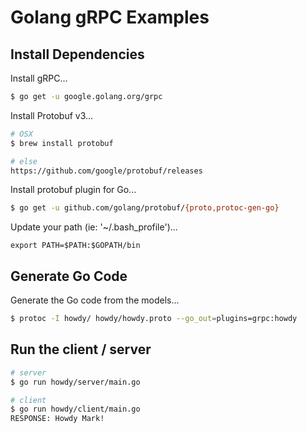 # Golang gRPC Examples

## Install Dependencies

Install gRPC...

```bash
$ go get -u google.golang.org/grpc
```

Install Protobuf v3...

```bash
# OSX
$ brew install protobuf

# else
https://github.com/google/protobuf/releases
```

Install protobuf plugin for Go...

```bash
$ go get -u github.com/golang/protobuf/{proto,protoc-gen-go}
```

Update your path (ie: '~/.bash_profile')...

```
export PATH=$PATH:$GOPATH/bin
```

## Generate Go Code

Generate the Go code from the models...

```bash
$ protoc -I howdy/ howdy/howdy.proto --go_out=plugins=grpc:howdy
```

## Run the client / server

```bash
# server
$ go run howdy/server/main.go

# client
$ go run howdy/client/main.go
RESPONSE: Howdy Mark!
```
